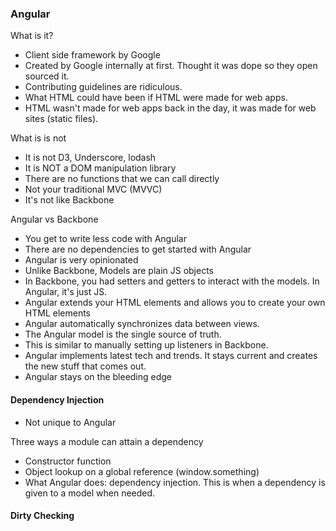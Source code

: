 ### Angular

What is it?

- Client side framework by Google
- Created by Google internally at first. Thought it was dope so they open sourced it.
- Contributing guidelines are ridiculous.
- What HTML could have been if HTML were made for web apps.
- HTML wasn't made for web apps back in the day, it was made for web sites (static files).

What is is not

- It is not D3, Underscore, lodash
- It is NOT a DOM manipulation library
- There are no functions that we can call directly
- Not your traditional MVC (MVVC)
- It's not like Backbone

Angular vs Backbone

- You get to write less code with Angular 
- There are no dependencies to get started with Angular
- Angular is very opinionated 
- Unlike Backbone, Models are plain JS objects
- In Backbone, you had setters and getters to interact with the models. In Angular, it's just JS.
- Angular extends your HTML elements and allows you to create your own HTML elements
- Angular automatically synchronizes data between views.
- The Angular model is the single source of truth.
- This is similar to manually setting up listeners in Backbone.
- Angular implements latest tech and trends. It stays current and creates the new stuff that comes out.
- Angular stays on the bleeding edge

#### Dependency Injection

- Not unique to Angular

Three ways a module can attain a dependency
- Constructor function
- Object lookup on a global reference (window.something)
- What Angular does: dependency injection. This is when a dependency is given to a model when needed.

#### Dirty Checking





